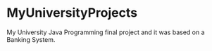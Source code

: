 # MyUniversityProjects
 
My University Java Programming final project and it was based on a Banking System.